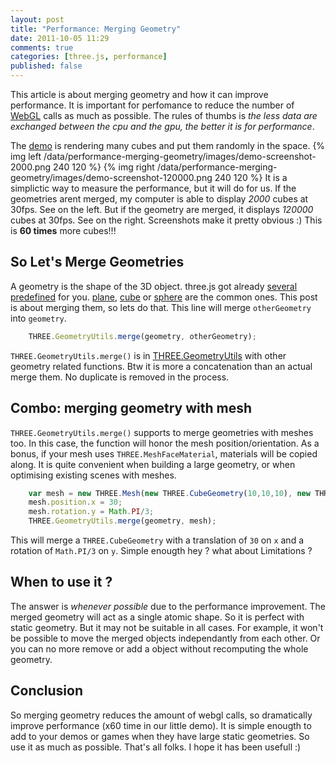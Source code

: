 ```yaml
---
layout: post
title: "Performance: Merging Geometry"
date: 2011-10-05 11:29
comments: true
categories: [three.js, performance]
published: false
---
```


This article is about merging geometry and how it can improve performance.
It is important for perfomance to reduce the number of [WebGL](http://www.khronos.org/registry/webgl/specs/latest/) calls as much as possible.
The rules of thumbs is *the less data are exchanged between the cpu and the gpu, the better it is for performance*.

The [demo](/data/performance-merging-geometry/) is rendering many cubes and put them randomly in the space.
{% img left /data/performance-merging-geometry/images/demo-screenshot-2000.png 240 120 %}
{% img right /data/performance-merging-geometry/images/demo-screenshot-120000.png 240 120 %}
It is a simplictic way to measure the performance, but it will do for us.
If the geometries arent merged, my computer is able to display *2000* cubes at 30fps. See on the left.
But if the geometry are merged, it displays *120000* cubes at 30fps. See on the right.
Screenshots make it pretty obvious :) This is **60 times** more cubes!!!

<!-- more -->

## So Let's Merge Geometries

A geometry is the shape of the 3D object. three.js got already
[several predefined](https://github.com/mrdoob/three.js/tree/master/src/extras/geometries) for you.
[plane](https://github.com/mrdoob/three.js/blob/master/src/extras/geometries/PlaneGeometry.js),
[cube](https://github.com/mrdoob/three.js/blob/master/src/extras/geometries/CubeGeometry.js) or
[sphere](https://github.com/mrdoob/three.js/blob/master/src/extras/geometries/SphereGeometry.js)
are the common ones.
This post is about merging them, so lets do that.
This line will merge ```otherGeometry``` into ```geometry```.

```javascript
    THREE.GeometryUtils.merge(geometry, otherGeometry);
```

```THREE.GeometryUtils.merge()``` is in [THREE.GeometryUtils](https://github.com/mrdoob/three.js/blob/master/src/extras/GeometryUtils.js) with other geometry related functions.
Btw it is more a concatenation than an actual merge them. No duplicate is removed in the process.

## Combo: merging geometry with mesh

```THREE.GeometryUtils.merge()``` supports to merge geometries with meshes too.
In this case, the function will honor the mesh position/orientation.
As a bonus, if your mesh uses ```THREE.MeshFaceMaterial```, materials will be copied along.
It is quite convenient when building a large geometry, or when optimising existing scenes with meshes.

```javascript
    var mesh = new THREE.Mesh(new THREE.CubeGeometry(10,10,10), new THREE.MeshNormalMaterial());
    mesh.position.x = 30;
    mesh.rotation.y = Math.PI/3;
    THREE.GeometryUtils.merge(geometry, mesh);
```

This will merge a ```THREE.CubeGeometry``` with a translation of ```30``` on ```x```
and a rotation of ```Math.PI/3``` on ```y```.
Simple enougth hey ? what about Limitations ?

## When to use it ?

The answer is *whenever possible* due to the performance improvement.
The merged geometry will act as a single atomic shape.
So it is perfect with static geometry.
But it may not be suitable in all cases.
For example, it won't be possible to move the merged objects independantly from each other.
Or you can no more remove or add a object without recomputing the whole geometry.

## Conclusion

So merging geometry reduces the amount of webgl calls, so dramatically improve
performance (x60 time in our little demo). It is simple enougth to add to your
demos or games when they have large static geometries. So use it as much as possible.
That's all folks. I hope it has been usefull :)

